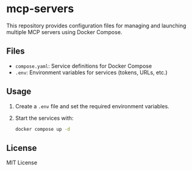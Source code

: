 # mcp-servers

This repository provides configuration files for managing and launching multiple MCP servers using Docker Compose.

## Files

- `compose.yaml`: Service definitions for Docker Compose
- `.env`: Environment variables for services (tokens, URLs, etc.)

## Usage

1. Create a `.env` file and set the required environment variables.
2. Start the services with:

   ```sh
   docker compose up -d
   ```

## License

MIT License
